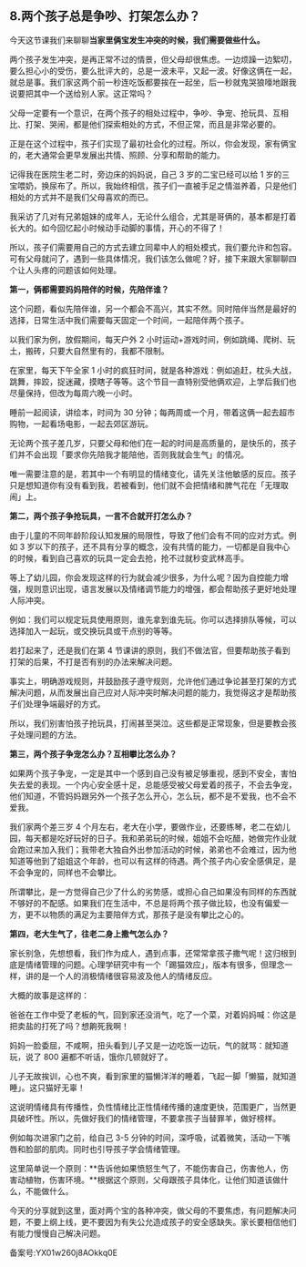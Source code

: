 ## 8.两个孩子总是争吵、打架怎么办？
今天这节课我们来聊聊**当家里俩宝发生冲突的时候，我们需要做些什么。**


两个孩子发生冲突，是再正常不过的情景，但父母却很焦虑。一边烦躁一边絮叨，要么担心小的受伤，要么批评大的，总是一波未平，又起一波。好像这俩在一起，就总是事。我们家这两个前一秒连吃饭都要挨在一起坐，后一秒就鬼哭狼嚎地跟我说要把其中一个送给别人家。这正常吗？


父母一定要有一个意识，在两个孩子的相处过程中，争吵、争宠、抢玩具、互相比、打架、哭闹，都是他们探索相处的方式，不但正常，而且是非常必要的。


正是在这个过程中，孩子们实现了最初社会化的过程。所以，你会发现，家有俩宝的，老大通常会更早发展出共情、照顾、分享和帮助的能力。


记得我在医院生老二时，旁边床的妈妈说，自己 3 岁的二宝已经可以给 1 岁的三宝喂奶，换尿布了。所以，我始终相信，孩子们一直被手足之情滋养着，只是他们相处的方式并不是我们父母喜欢的而已。


我采访了几对有兄弟姐妹的成年人，无论什么组合，尤其是哥俩的，基本都是打着长大的。如今回忆起小时候动手动脚的事情，开心的不得了！


所以，孩子们需要用自己的方式去建立同辈中人的相处模式，我们要允许和包容。可有父母就问了，遇到一些具体情况，我们该怎么做呢？好，接下来跟大家聊聊四个让人头疼的问题该如何处理。


**第一，俩都需要妈妈陪伴的时候，先陪伴谁？**


这个问题，看似先陪伴谁，另一个都会不高兴，其实不然。同时陪伴当然是最好的选择，日常生活中我们需要每天固定一个时间，一起陪伴两个孩子。


以我们家为例，放假期间，每天户外 2 小时运动+游戏时间，例如跳绳、爬树、玩土，搬砖，只要大自然里有的，我都不限制。


在家里，每天下午全家 1 小时的疯狂时间，就是各种游戏：例如追赶，枕头大战，跳舞，摔跤，捉迷藏，摸瞎子等等。这个节目一直特别受他俩欢迎，上学后我们也尽量保持，但改为每周六晚一小时。


睡前一起阅读，讲绘本，时间为 30 分钟；每两周或一个月，带着这俩一起去超市购物，一起看场电影，一起去郊区游玩。


无论两个孩子差几岁，只要父母和他们在一起的时间是高质量的，是快乐的，孩子们并不会出现「要求你先陪我才能陪他，否则我就会生气」的情况。


唯一需要注意的是，若其中一个有明显的情绪变化，请先关注他敏感的反应。孩子只是想知道你有没有看到我，若被看到，他们就不会把情绪和脾气花在「无理取闹」上。


**第二，两个孩子争抢玩具，一言不合就开打怎么办？**


由于儿童的不同年龄阶段认知发展的局限性，导致了他们会有不同的应对方式。例如 3 岁以下的孩子，还不具有分享的概念，没有共情的能力，一切都是自我中心的时候，看到自己喜欢的玩具一定会去抢，抢不过就秒变武林高手。


等上了幼儿园，你会发现这样的行为就会减少很多，为什么呢？因为自控能力增强，规则意识出现，语言发展以及情绪调节能力的增强，都会帮助孩子更好地处理人际冲突。


例如：我们可以规定玩具使用原则，谁先拿到谁先玩。你可以选择排队等候，可以选择加入一起玩，或交换玩具或干点别的等等。


若打起来了，还是我们在第 4 节课讲的原则，我们不做法官，但要帮助孩子看到打架的后果，不打是否有别的办法来解决问题。


事实上，明确游戏规则，并鼓励孩子遵守规则，允许他们通过争论甚至打架的方式解决问题，从而发展出自己应对人际冲突时解决问题的能力，我觉得这才是帮助孩子们处理争端最好的方式。


所以，我们别害怕孩子抢玩具，打闹甚至哭泣。这些都是正常现象，但是要教会孩子处理问题的方法。


**第三，两个孩子争宠怎么办？互相攀比怎么办？**


如果两个孩子争宠，一定是其中一个感到自己没有被足够重视，感到不安全，害怕失去爱的表现。一个内心安全感十足，总能感受被父母爱着的孩子，不会去争宠，他们知道，不管妈妈跟另外一个孩子怎么开心，怎么玩，都不是不爱我，也不会不爱我。


我们家两个差三岁 4 个月左右，老大在小学，要做作业，还要练琴，老二在幼儿园，每天都是吃好玩好的日子。我和弟弟玩的时候，姐姐不会吃醋，她做完作业就会跑过来加入我们；我带老大独自外出参加活动的时候，弟弟也不会难过，因为他知道等他到了姐姐这个年龄，也可以有这样的待遇。两个孩子内心安全感俱足，是不会争宠的，同样也不会攀比。


所谓攀比，是一方觉得自己少了什么的劣势感，或担心自己如果没有同样的东西就不够好的不配感。如果我们在生活中，不总是将两个孩子做比较，也没有偏爱一方，更不以物质的满足为主要陪伴方式，那孩子是没有攀比之心的。


**第四，老大生气了，往老二身上撒气怎么办？**


家长别急，先想想看，我们作为成人，遇到点事，还常常拿孩子撒气呢！这归根到底是情绪管理的问题。心理学研究中有一个「踢猫效应」，版本有很多，但理念一样，讲的是一个人的消极情绪很容易波及他人的情绪反应。


大概的故事是这样的：


爸爸在工作中受了老板的气，回到家还没消气，吃了一个菜，对着妈妈喊：你这是把卖盐的打死了吗？想齁死我啊！


妈妈一脸委屈，不咸啊，扭头看到儿子又是一边吃饭一边玩，气的就骂：就知道玩，说了 800 遍都不听话，饿你几顿就好了。


儿子无故挨训，心也不爽，看到家里的猫懒洋洋的睡着，飞起一脚「懒猫，就知道睡」。这只猫好无辜！


这说明情绪具有传播性，负性情绪比正性情绪传播的速度更快，范围更广，当然更具破坏性。所以，先做好我们的情绪管理，不要拿孩子当替罪羊，做好榜样。


例如每次进家门之前，给自己 3-5 分钟的时间，深呼吸，试着微笑，活动一下嘴唇和脸部的肌肉。同时也引导孩子学会情绪管理。


这里简单说一个原则：**告诉他如果愤怒生气了，不能伤害自己，伤害他人，伤害动植物，伤害环境。**根据这个原则，父母跟孩子具体化，让他们知道该做什么，不能做什么。


今天的分享就到这里，面对两个宝的各种冲突，做父母的不要焦虑，有问题解决问题，不要上纲上线，更不要因为有失公允造成孩子的安全感缺失。家长要相信他们有能力慢慢自己解决问题。


备案号:YX01w260j8AOkkq0E

